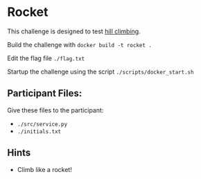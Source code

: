 # Rocket

This challenge is designed to test [hill climbing](https://en.wikipedia.org/wiki/Hill_climbing).

Build the challenge with `docker build -t rocket .`

Edit the flag file `./flag.txt`

Startup the challenge using the script `./scripts/docker_start.sh`

## Participant Files:

Give these files to the participant:

- `./src/service.py`
- `./initials.txt`

## Hints

- Climb like a rocket!
